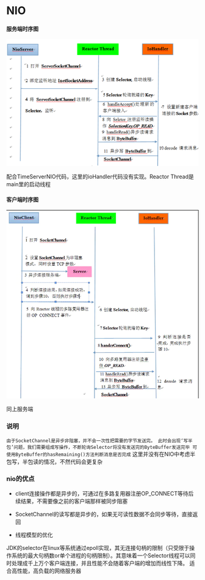 # NIO

#### 服务端时序图

![avatar](../../../../../../images/nioserver.png)

配合TimeServerNIO代码，这里的ioHandler代码没有实现。Reactor Thread是main里的启动线程

#### 客户端时序图

![avatar](../../../../../../images/niosclient.png)

同上服务端


### 说明
`
由于SocketChannel是异步非阻塞，并不会一次性把需要的字节发送完。
此时会出现‘写半包’问题，我们需要组成写操作，不断轮询Selector将没有发送完的ByteBuffer发送完毕
可使用ByteBuffer的hasRemaining()方法判断消息是否完成
`
这里并没有在NIO中考虑半包写，半包读的情况，不然代码会更复杂


### nio的优点

- client连接操作都是异步的，可通过在多路复用器注册OP_CONNECT等待后续结果，不需要像之前的客户端那样被同步阻塞

- SocketChannel的读写都是异步的，如果无可读性数据不会同步等待，直接返回
- 线程模型的优化

JDK的selector在linux等系统通过epoll实现，其无连接句柄的限制（只受限于操作系统的最大句柄数or单个进程的句柄限制）。其意味着一个Selector线程可以同时处理成千上万个客户端连接，并且性能不会随着客户端的增加而线性下降。
适合高性能，高负载的网络服务器
